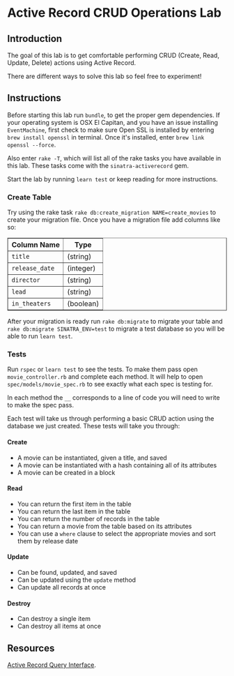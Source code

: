 # Active Record CRUD Operations Lab

## Introduction

The goal of this lab is to get comfortable performing CRUD (Create, Read,
Update, Delete) actions using Active Record.

There are different ways to solve this lab so feel free to experiment!

## Instructions

Before starting this lab run `bundle`, to get the proper gem dependencies. If
your operating system is OSX El Capitan, and you have an issue installing
`EventMachine`, first check to make sure Open SSL is installed by entering `brew install openssl` in terminal. Once it's installed, enter `brew link openssl --force`.

Also enter `rake -T`, which will list all of the rake tasks you have available
in this lab. These tasks come with the `sinatra-activerecord` gem.

Start the lab by running `learn test` or keep reading for more instructions.

### Create Table

Try using the rake task `rake db:create_migration NAME=create_movies` to create
your migration file. Once you have a migration file add columns like so:

<table border="1" cellpadding="4" cellspacing="0">
  <tr>
    <th>Column Name</th>
    <th>Type</th>
  </tr>
  
  <tr>
    <td><code>title</code></td>
    <td>(string)</td>
  </tr>
  <tr>
    <td><code>release_date</code></td>
    <td>(integer)</td>
  </tr>
  <tr>
    <td><code>director</code></td>
    <td>(string)</td>
  </tr>
  <tr>
    <td><code>lead</code></td>
    <td>(string)</td>
  </tr>
  <tr>
    <td><code>in_theaters</code></td>
    <td>(boolean)</td>
  </tr>
</table>

After your migration is ready run `rake db:migrate` to
migrate your table and `rake db:migrate SINATRA_ENV=test` to migrate a test
database so you will be able to run `learn test`.

### Tests

Run `rspec` or `learn test` to see the tests. To make them pass open
`movie_controller.rb` and complete each method. It will help to open
`spec/models/movie_spec.rb` to see exactly what each spec is testing for.

In each method the `__` corresponds to a line of code you will need to write to
make the spec pass.

Each test will take us through performing a basic CRUD action using the database
we just created. These tests will take you through:

#### Create

- A movie can be instantiated, given a title, and saved
- A movie can be instantiated with a hash containing all of its attributes
- A movie can be created in a block

#### Read

- You can return the first item in the table
- You can return the last item in the table
- You can return the number of records in the table
- You can return a movie from the table based on its attributes
- You can use a `where` clause to select the appropriate movies and sort them by
  release date

#### Update

- Can be found, updated, and saved
- Can be updated using the `update` method
- Can update all records at once

#### Destroy

- Can destroy a single item
- Can destroy all items at once

## Resources

[Active Record Query Interface](http://guides.rubyonrails.org/active_record_querying.html).



